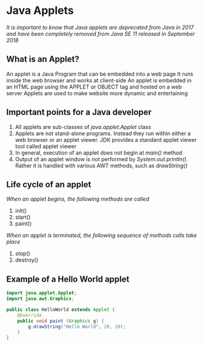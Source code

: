 # Java Applets
*It is important to know that Java applets are deprecated from Java in 2017 and have been completely removed from Java SE 11 released in September 2018*

## What is an Applet?
An applet is a Java Program that can be embedded into a web page
It runs inside the web browser and works at client-side
An applet is embedded in an HTML page using the APPLET or OBJECT tag and hosted on a web server
Applets are used to make website more dynamic and entertaining

## Important points for a Java developer
1. All applets are sub-classes of *java.applet.Applet* class
2. Applets are not stand-alone programs. Instead they run within either a web browser or an applet viewer. JDK provides a standard applet viewer tool called applet viewer
3. In general, execution of an applet does not begin at *main()* method
4. Output of an applet window is not performed by *System.out.println()*. Rather it is handled with various AWT methods, such as *drawString()*

## Life cycle of an applet
*When an applet begins, the following methods are called*
1. init()
2. start()
3. paint()

*When an applet is terminated, the following sequence of methods calls take place*
1. stop()
2. destroy()

## Example of a Hello World applet
```java
import java.applet.Applet;
import java.awt.Graphics;

public class HelloWorld extends Applet {
	@Override
	public void paint (Graphics g) {
		g.drawString("Hello World", 20, 20);
	}
}
```
